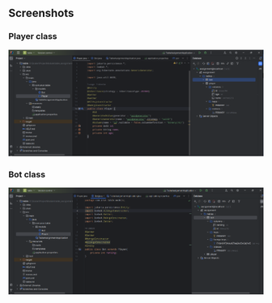 ## Screenshots


### Player class
![Player class screenshot](./images/player%20class.png)

### Bot class
![Bot class screenshot](./images/bot%20class.png)